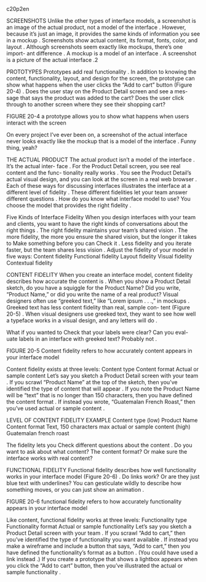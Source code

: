 c20p2en



SCREENSHOTS
Unlike the other types of interface models, a screenshot is an image of  the actual product, not a model of the interface . However, because it’s just an image, it provides the same kinds of information you see in a mockup . Screenshots show actual content, its format, fonts, color, and layout .
Although screenshots seem exactly like mockups, there’s one import-   ant difference . A mockup is a model of an interface . A screenshot is a picture of the actual interface .2

PROTOTYPES
Prototypes add real functionality . In addition to knowing the content, functionality, layout, and design for the screen, the prototype can show what happens when the user clicks the “Add to cart” button (Figure 20-4) . Does the user stay on the Product Detail screen and see a mes- sage that says the product was added to the cart? Does the user click through to another screen where they see their shopping cart?

FIGURE 20-4
a prototype allows you to show what happens when users interact with the screen







On every project I’ve ever been on, a screenshot of the actual interface never looks exactly like the mockup that is a model of the interface . Funny thing, yeah?


THE ACTUAL PRODUCT
The actual product isn’t a model of the interface . It’s the actual inter- face . For the Product Detail screen, you see real content and the func- tionality really works . You see the Product Detail’s actual visual design, and you can look at the screen in a real web browser .
Each of these ways for discussing interfaces illustrates the interface at a different level of fidelity . These different fidelities let your team answer different questions .
How do you know what interface model to use? You choose the model that provides the right fidelity .

Five Kinds of Interface Fidelity
When you  design  interfaces  with  your  team  and  clients,  you  want  to have the right kinds of conversations about the  right  things .  The right fidelity maintains your team’s shared  vision .  The more  fidelity, the more you ensure the shared vision, but the longer it takes to Make something before you can Check it . Less fidelity and you iterate faster, but the team shares less vision .
Adjust the fidelity of your model in five ways:
Content fidelity
Functional fidelity
Layout fidelity
Visual fidelity
Contextual fidelity

CONTENT FIDELITY
When you create an interface model, content fidelity describes how accurate the content is . When you show a Product Detail sketch, do you have a squiggle for the Product Name? Did you write, “Product Name,” or did you write the name of a real product?
Visual designers often use “greeked text,” like “Lorem ipsum . . .,” in mockups . Greeked text has less content fidelity than real, sample con- tent (Figure 20-5) . When visual designers use greeked text, they want to see how well a typeface works in a visual design, and any letters will do .


What if you wanted to Check that your labels were clear? Can you eval- uate labels in an interface with greeked text? Probably not .

FIGURE 20-5
Content fidelity refers to how accurately content appears in your interface model






Content fidelity exists at three levels:
Content type
Content format
Actual or sample content
Let’s say you sketch a Product Detail screen with your team . If you scrawl “Product Name” at the top of the sketch, then you’ve identified  the type of content that will appear .
If you note the Product Name will be “text” that is no longer than 150
characters, then you have defined the content format .
If instead you wrote, “Guatemalan French Roast,” then you’ve used actual or sample content .

LEVEL OF CONTENT FIDELITY
EXAMPLE
Content type (low)
Product Name
Content format
Text, 150 characters max
actual or sample content (high)
Guatemalan french roast

The fidelity lets you Check different questions about the content . Do you want to ask about what content? The content format? Or make sure the interface works with real content?


FUNCTIONAL FIDELITY
Functional fidelity describes how well functionality works in your interface model (Figure 20-6) . Do links work? Or are they just blue text with underlines? You can gesticulate wildly to describe how something moves, or you can just show an animation .

FIGURE 20-6
functional fidelity refers to how accurately functionality appears in your interface model

Like content, functional fidelity works at three levels:
Functionality type
Functionality format
Actual or sample functionality
Let’s say you sketch a Product Detail screen with your team . If you scrawl “Add to cart,” then you’ve identified the type of functionality you want available .
If instead you make a wireframe and include a button that says, “Add to cart,” then you have defined the functionality’s format as a button . (You could have used a link instead .)
If you create a prototype that shows a lightbox appears when you click the “Add to cart” button, then you’ve illustrated the actual or sample functionality .
